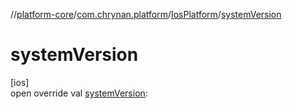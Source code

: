 //[platform-core](../../../index.md)/[com.chrynan.platform](../index.md)/[IosPlatform](index.md)/[systemVersion](system-version.md)

# systemVersion

[ios]\
open override val [systemVersion](system-version.md): <!---  GfmCommand {"@class":"org.jetbrains.dokka.gfm.ResolveLinkGfmCommand","dri":{"packageName":"","classNames":"<ERROR CLASS>","callable":null,"target":{"@class":"org.jetbrains.dokka.links.PointingToDeclaration"},"extra":null}} ---><ERROR CLASS><!--- --->
